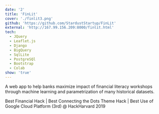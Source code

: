 ```yaml
---
date: '2'
title: 'FinLit'
cover: './finlit3.png'
github: 'https://github.com/StardustStartup/FinLit'
external: 'http://167.99.156.209:8000/finlit.html'
tech:
  - JQuery
  - Leaflet.js
  - Django
  - BigQuery
  - SqlLite
  - PostgreSQl
  - Bootstrap
  - Colab
show: 'true'
---
```


A web app to help banks maximize impact of financial literacy workshops through machine learning and parametrization of many historical datasets.


Best Financial Hack | Best Connecting the Dots Theme Hack | Best Use of Google Cloud Platform (3rd) @ HackHarvard 2019

